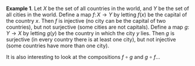 **Example 1**. Let $X$ be the set of all countries in the world, and $Y$
be the set of all cities in the world. Define a map $f \colon X \to Y$
by letting $f(x)$ be the capital of the country $x$. Then $f$ is
injective (no city can be the capital of two countries), but not
surjective (some cities are not capitals). Define a map
$g \colon Y \to X$ by letting $g(y)$ be the country in which the city
$y$ lies. Then $g$ is surjective (in every country there is at least one
city), but not injective (some countries have more than one city).

It is also interesting to look at the compositions $f \circ g$ and
$g \circ f$\...
